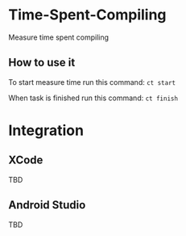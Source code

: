 # Time-Spent-Compiling
Measure time spent compiling


How to use it
-------------
To start measure time run this command:
`ct start`

When task is finished run this command:
`ct finish`

# Integration

XCode
-----
TBD

Android Studio
--------------
TBD

